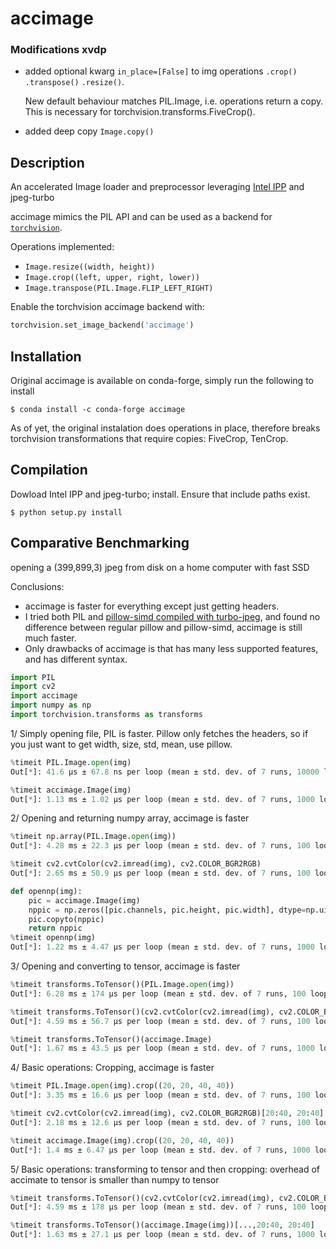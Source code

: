 # accimage

### Modifications xvdp
* added optional kwarg `in_place=[False]` to img operations `.crop()` `.transpose()` `.resize()`.
  
  New default behaviour matches PIL.Image, i.e. operations return a copy. 
  This is necessary for torchvision.transforms.FiveCrop().
  
* added deep copy
`Image.copy()`

## Description
An accelerated Image loader and preprocessor leveraging [Intel
IPP](https://software.intel.com/en-us/intel-ipp) and jpeg-turbo

accimage mimics the PIL API and can be used as a backend for
[`torchvision`](https://github.com/pytorch/vision).

Operations implemented:

- `Image.resize((width, height))`
- `Image.crop((left, upper, right, lower))`
- `Image.transpose(PIL.Image.FLIP_LEFT_RIGHT)`

Enable the torchvision accimage backend with:

```python
torchvision.set_image_backend('accimage')
```

## Installation
Original accimage is available on conda-forge, simply run the following to install
```
$ conda install -c conda-forge accimage
```
As of yet, the original instalation does operations in place, therefore breaks torchvision transformations that require copies: FiveCrop, TenCrop.


## Compilation
Dowload Intel IPP and jpeg-turbo; install. Ensure that include paths exist.
```
$ python setup.py install
```

## Comparative Benchmarking
opening a (399,899,3) jpeg from disk on a home computer with fast SSD

Conclusions:
* accimage is faster for everything except just getting headers.
* I tried both PIL and [pillow-simd compiled with turbo-jpeg](https://gist.github.com/soumith/01da3874bf014d8a8c53406c2b95d56b), and found no difference between regular pillow and pillow-simd, accimage is still much faster.
* Only drawbacks of accimage is that has many less supported features, and has different syntax.
```python
import PIL
import cv2
import accimage
import numpy as np
import torchvision.transforms as transforms
```
1/ Simply opening file, PIL is faster. Pillow only fetches the headers, so if you just want to get width, size, std, mean, use pillow.
```python
%timeit PIL.Image.open(img)
Out[*]: 41.6 µs ± 67.8 ns per loop (mean ± std. dev. of 7 runs, 10000 loops each)

%timeit accimage.Image(img)
Out[*]: 1.13 ms ± 1.02 µs per loop (mean ± std. dev. of 7 runs, 1000 loops each)
```
2/ Opening and returning numpy array, accimage is faster
``` python
%timeit np.array(PIL.Image.open(img))
Out[*]: 4.28 ms ± 22.3 µs per loop (mean ± std. dev. of 7 runs, 100 loops each)

%timeit cv2.cvtColor(cv2.imread(img), cv2.COLOR_BGR2RGB)
Out[*]: 2.65 ms ± 50.9 µs per loop (mean ± std. dev. of 7 runs, 100 loops each)

def opennp(img):
    pic = accimage.Image(img)
    nppic = np.zeros([pic.channels, pic.height, pic.width], dtype=np.uint8)
    pic.copyto(nppic)
    return nppic
%timeit opennp(img)
Out[*]: 1.22 ms ± 4.47 µs per loop (mean ± std. dev. of 7 runs, 1000 loops each)
```
3/ Opening and converting to tensor, accimage is faster
```python
%timeit transforms.ToTensor()(PIL.Image.open(img))
Out[*]: 6.28 ms ± 174 µs per loop (mean ± std. dev. of 7 runs, 100 loops each

%timeit transforms.ToTensor()(cv2.cvtColor(cv2.imread(img), cv2.COLOR_BGR2RGB))
Out[*]: 4.59 ms ± 56.7 µs per loop (mean ± std. dev. of 7 runs, 100 loops each)

%timeit transforms.ToTensor()(accimage.Image)
Out[*]: 1.67 ms ± 43.5 µs per loop (mean ± std. dev. of 7 runs, 1000 loops each)
```
4/ Basic operations: Cropping, accimage is faster
```python
%timeit PIL.Image.open(img).crop((20, 20, 40, 40))
Out[*]: 3.35 ms ± 16.6 µs per loop (mean ± std. dev. of 7 runs, 100 loops each)

%timeit cv2.cvtColor(cv2.imread(img), cv2.COLOR_BGR2RGB)[20:40, 20:40]
Out[*]: 2.18 ms ± 12.6 µs per loop (mean ± std. dev. of 7 runs, 100 loops each)

%timeit accimage.Image(img).crop((20, 20, 40, 40))
Out[*]: 1.4 ms ± 6.47 µs per loop (mean ± std. dev. of 7 runs, 1000 loops each)
```
5/ Basic operations: transforming to tensor and then cropping: 
overhead of accimate to tensor is smaller than numpy to tensor
```python
%timeit transforms.ToTensor()(cv2.cvtColor(cv2.imread(img), cv2.COLOR_BGR2RGB))[20:40, 20:40]
Out[*]: 4.59 ms ± 178 µs per loop (mean ± std. dev. of 7 runs, 100 loops each)

%timeit transforms.ToTensor()(accimage.Image(img))[...,20:40, 20:40]
Out[*]: 1.63 ms ± 27.1 µs per loop (mean ± std. dev. of 7 runs, 1000 loops each)
```

